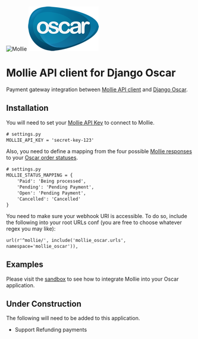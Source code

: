 ![Mollie](https://www.mollie.nl/files/Mollie-Logo-Style-Small.png) 
![Oscar](https://github.com/django-oscar/django-oscar/raw/master/docs/images/logos/oscar.png)

# Mollie API client for Django Oscar #

Payment gateway integration between [Mollie API client](https://github.com/mollie/mollie-api-python) and [Django Oscar](https://github.com/django-oscar/django-oscar).

## Installation ##

You will need to set your [Mollie API Key](https://www.mollie.nl/beheer/account/profielen/) to connect to Mollie.

```
# settings.py
MOLLIE_API_KEY = 'secret-key-123'
```

Also, you need to define a mapping from the four possible [Mollie responses](https://www.mollie.com/nl/docs/reference/payments/get#example) to your [Oscar order statuses](http://django-oscar.readthedocs.io/en/releases-1.1/ref/settings.html#oscar-order-status-pipeline).
```
# settings.py
MOLLIE_STATUS_MAPPING = {
    'Paid': 'Being processed',
    'Pending': 'Pending Payment',
    'Open': 'Pending Payment',
    'Cancelled': 'Cancelled'
}
```

You need to make sure your webhook URI is accessible. To do so, include the following into your root URLs conf (you are free to choose whatever regex you may like):
```
url(r'^mollie/', include('mollie_oscar.urls', namespace='mollie_oscar')),
```

## Examples ##

Please visit the [sandbox](https://github.com/JorrandeWit/django-oscar-mollie/tree/master/sandbox) to see how to integrate Mollie into your Oscar application.

## Under Construction ##
The following will need to be added to this application.
+ Support Refunding payments

